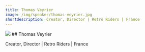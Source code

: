 ```yaml
---
title: Thomas Veyrier
image: /img/speaker/thomas-veyrier.jpg
shortdescription: Creator, Director | Retro Riders | France
---
```

<img src="/img/speaker/thomas-veyrier.jpg">
## Thomas Veyrier

Creator, Director | Retro Riders | France


